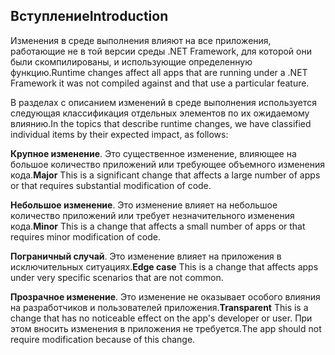 ## <a name="introduction"></a><span data-ttu-id="81246-101">Вступление</span><span class="sxs-lookup"><span data-stu-id="81246-101">Introduction</span></span>
<span data-ttu-id="81246-102">Изменения в среде выполнения влияют на все приложения, работающие не в той версии среды .NET Framework, для которой они были скомпилированы, и использующие определенную функцию.</span><span class="sxs-lookup"><span data-stu-id="81246-102">Runtime changes affect all apps that are running under a .NET Framework it was not compiled against and that use a particular feature.</span></span>

<span data-ttu-id="81246-103">В разделах с описанием изменений в среде выполнения используется следующая классификация отдельных элементов по их ожидаемому влиянию.</span><span class="sxs-lookup"><span data-stu-id="81246-103">In the topics that describe runtime changes, we have classified individual items by their expected impact, as follows:</span></span>

<span data-ttu-id="81246-104">**Крупное изменение**. Это существенное изменение, влияющее на большое количество приложений или требующее объемного изменения кода.</span><span class="sxs-lookup"><span data-stu-id="81246-104">**Major** This is a significant change that affects a large number of apps or that requires substantial modification of code.</span></span>

<span data-ttu-id="81246-105">**Небольшое изменение**. Это изменение влияет на небольшое количество приложений или требует незначительного изменения кода.</span><span class="sxs-lookup"><span data-stu-id="81246-105">**Minor** This is a change that affects a small number of apps or that requires minor modification of code.</span></span>

<span data-ttu-id="81246-106">**Пограничный случай**. Это изменение влияет на приложения в исключительных ситуациях.</span><span class="sxs-lookup"><span data-stu-id="81246-106">**Edge case** This is a change that affects apps under very specific scenarios that are not common.</span></span>

<span data-ttu-id="81246-107">**Прозрачное изменение**. Это изменение не оказывает особого влияния на разработчиков и пользователей приложения.</span><span class="sxs-lookup"><span data-stu-id="81246-107">**Transparent** This is a change that has no noticeable effect on the app's developer or user.</span></span> <span data-ttu-id="81246-108">При этом вносить изменения в приложения не требуется.</span><span class="sxs-lookup"><span data-stu-id="81246-108">The app should not require modification because of this change.</span></span>
